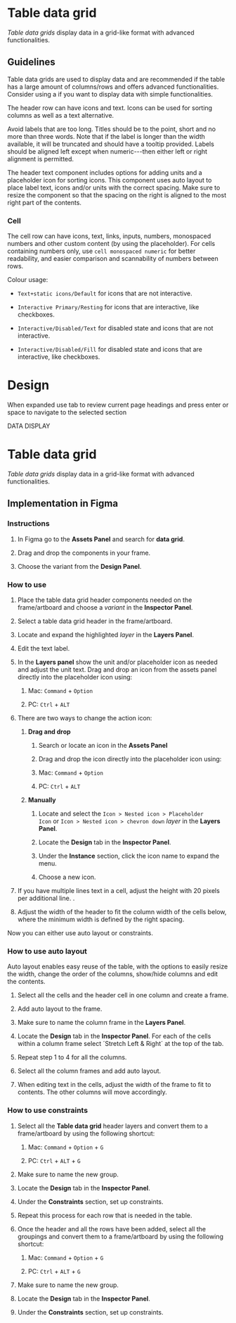 # Table data grid

_Table_ _data grids_ display data in a grid-like format with advanced functionalities.

## Guidelines

Table data grids are used to display data and are recommended if the table has a large amount of columns/rows and offers advanced functionalities. Consider using a  if you want to display data with simple functionalities.

The header row can have icons and text. Icons can be used for sorting columns as well as a text alternative.

Avoid labels that are too long. Titles should be to the point, short and no more than three words. Note that if the label is longer than the width available, it will be truncated and should have a tooltip provided. Labels should be aligned left except when numeric---then either left or right alignment is permitted.

The header text component includes options for adding units and a placeholder icon for sorting icons. This component uses auto layout to place label text, icons and/or units with the correct spacing. Make sure to resize the component so that the spacing on the right is aligned to the most right part of the contents.

### Cell

The cell row can have icons, text, links, inputs, numbers, monospaced numbers and other custom content (by using the placeholder). For cells containing numbers only, use `cell monospaced numeric` for better readability, and easier comparison and scannability of numbers between rows.

Colour usage:

-   `Text+static icons/Default` for icons that are not interactive.
    
-   `Interactive Primary/Resting` for icons that are interactive, like checkboxes.
    
-   `Interactive/Disabled/Text` for disabled state and icons that are not interactive.
    
-   `Interactive/Disabled/Fill` for disabled state and icons that are interactive, like checkboxes.



# Design

When expanded use tab to review current page headings and press enter or space to navigate to the selected section

DATA DISPLAY

# Table data grid

_Table_ _data grids_ display data in a grid-like format with advanced functionalities.

## Implementation in Figma

### Instructions

1.  In Figma go to the **Assets Panel** and search for **data grid**.
    
2.  Drag and drop the components in your frame.
    
3.  Choose the variant from the **Design Panel**.
    

### How to use

1.  Place the table data grid header components needed on the frame/artboard and choose a _variant_ in the **Inspector Panel**.
    
2.  Select a table data grid header in the frame/artboard.
    
3.  Locate and expand the highlighted _layer_ in the **Layers Panel**.
    
4.  Edit the text label.
    
5.  In the **Layers panel** show the unit and/or placeholder icon as needed and adjust the unit text. Drag and drop an icon from the assets panel directly into the placeholder icon using:
    
    1.  Mac: `Command` + `Option`
        
    2.  PC: `Ctrl` + `ALT`
        
6.  There are two ways to change the action icon:
    
    1.  **Drag and drop**
        
        1.  Search or locate an icon in the **Assets Panel**
            
        2.  Drag and drop the icon directly into the placeholder icon using:
            
        3.  Mac: `Command` + `Option`
            
        4.  PC: `Ctrl` + `ALT`
            
    2.  **Manually**
        
        1.  Locate and select the `Icon > Nested icon > Placeholder Icon` or `Icon > Nested icon > chevron down` _layer_ in the **Layers Panel**.
            
        2.  Locate the **Design** tab in the **Inspector Panel**.
            
        3.  Under the **Instance** section, click the icon name to expand the menu.
            
        4.  Choose a new icon.
            
7.  If you have multiple lines text in a cell, adjust the height with 20 pixels per additional line. .
    
8.  Adjust the width of the header to fit the column width of the cells below, where the minimum width is defined by the right spacing.
    

Now you can either use auto layout or constraints.

### How to use auto layout

Auto layout enables easy reuse of the table, with the options to easily resize the width, change the order of the columns, show/hide columns and edit the contents.

1.  Select all the cells and the header cell in one column and create a frame.
    
2.  Add auto layout to the frame.
    
3.  Make sure to name the column frame in the **Layers Panel**.
    
4.  Locate the **Design** tab in the **Inspector Panel**. For each of the cells within a column frame select ´Stretch Left & Right´ at the top of the tab.
    
5.  Repeat step 1 to 4 for all the columns.
    
6.  Select all the column frames and add auto layout.
    
7.  When editing text in the cells, adjust the width of the frame to fit to contents. The other columns will move accordingly.
    

### How to use constraints

1.  Select all the **Table data grid** header layers and convert them to a frame/artboard by using the following shortcut:
    
    1.  Mac: `Command` + `Option` + `G`
        
    2.  PC: `Ctrl` + `ALT` + `G`
        
2.  Make sure to name the new group.
    
3.  Locate the **Design** tab in the **Inspector Panel**.
    
4.  Under the **Constraints** section, set up constraints.
    
5.  Repeat this process for each row that is needed in the table.
    
6.  Once the header and all the rows have been added, select all the groupings and convert them to a frame/artboard by using the following shortcut:
    
    1.  Mac: `Command` + `Option` + `G`
        
    2.  PC: `Ctrl` + `ALT` + `G`
        
7.  Make sure to name the new group.
    
8.  Locate the **Design** tab in the **Inspector Panel**.
    
9.  Under the **Constraints** section, set up constraints.